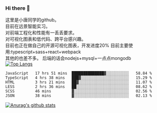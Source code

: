 ### Hi there 👋

这里是小唐同学的github。<br>
目前在远景智能实习。<br>
对前端工程化和性能有一丢丢要求。<br>
对可视化图表和低代码、跨平台感兴趣。<br>
目前也正在做自己的开源可视化图表，开发进度20%
目前主要使用:typescript+sass+react+webpack<br>
其他的也差不多。
后端的话会nodejs+mysql+一点点mongodb<br>
[![Top Langs](https://github-readme-stats.vercel.app/api/top-langs/?username=isaacttttttt&layout=compact)](https://github.com/anuraghazra/github-readme-stats)<br>
<!--START_SECTION:waka-->

```text
JavaScript   17 hrs 51 mins  ██████████████▓░░░░░░░░░░   58.84 %
TypeScript   4 hrs 38 mins   ███▓░░░░░░░░░░░░░░░░░░░░░   15.29 %
HTML         3 hrs 21 mins   ██▓░░░░░░░░░░░░░░░░░░░░░░   11.07 %
LESS         2 hrs 36 mins   ██░░░░░░░░░░░░░░░░░░░░░░░   08.62 %
SCSS         46 mins         ▓░░░░░░░░░░░░░░░░░░░░░░░░   02.56 %
JSON         38 mins         ▓░░░░░░░░░░░░░░░░░░░░░░░░   02.13 %
```

<!--END_SECTION:waka-->

[![Anurag's github stats](https://github-readme-stats.vercel.app/api?username=isaacttttttt)](https://github.com/anuraghazra/github-readme-stats)

